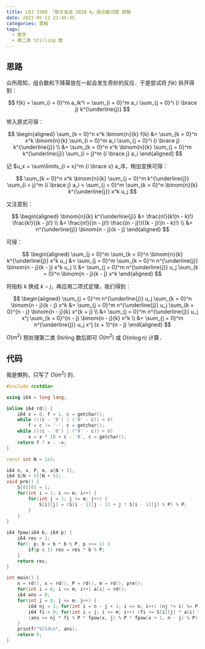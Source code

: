 ```yaml
---
title: LOJ 3300 「联合省选 2020 A」组合数问题 题解
date: 2023-05-12 22:44:35
categories: 题解
tags:
  - 数学
  - 第二类 Stirling 数
---
```


## 思路

众所周知，组合数和下降幂放在一起会发生奇妙的反应．于是尝试将 $f(k)$ 拆开得到：

$$
f(k) = \sum_{i = 0}^m a_ik^i = \sum_{i = 0}^m a_i \sum_{j = 0}^i {i \brace j} k^{\underline{j}}
$$

带入原式可得：

$$
\begin{aligned}
  \sum_{k = 0}^n x^k \binom{n}{k} f(k)
  &= \sum_{k = 0}^n x^k \binom{n}{k} \sum_{i = 0}^m a_i \sum_{j = 0}^i {i \brace j} k^{\underline{j}} \\
  &= \sum_{k = 0}^n x^k \binom{n}{k} \sum_{j = 0}^m k^{\underline{j}} \sum_{i = j}^m {i \brace j} a_i
\end{aligned}
$$

记 $u_x = \sum\limits_{i = x}^m {i \brace x} a_i$，稍加变换可得：

$$
\sum_{k = 0}^n x^k \binom{n}{k} \sum_{j = 0}^m k^{\underline{j}} \sum_{i = j}^m {i \brace j} a_i = \sum_{j = 0}^m \sum_{k = 0}^n \binom{n}{k} k^{\underline{j}} x^k u_j
$$

又注意到：

$$
\begin{aligned}
  \binom{n}{k} k^{\underline{j}}
  &= \frac{n!}{k!(n - k)!} \frac{k!}{(k - j)!} \\
  &= \frac{n!}{(n - j)!} \frac{(n - j)!}{(k - j)!(n - k)!} \\
  &= n^{\underline{j}} \binom{n - j}{k - j}
\end{aligned}
$$

可得：

$$
\begin{aligned}
  \sum_{j = 0}^m \sum_{k = 0}^n \binom{n}{k} k^{\underline{j}} x^k u_j
  &= \sum_{j = 0}^m \sum_{k = 0}^n n^{\underline{j}} \binom{n - j}{k - j} x^k u_j \\
  &= \sum_{j = 0}^m n^{\underline{j}} u_j \sum_{k = 0}^n \binom{n - j}{k - j} x^k
\end{aligned}
$$

将指标 $k$ 换成 $k - j$，再应用二项式定理，我们得到：

$$
\begin{aligned}
  \sum_{j = 0}^m n^{\underline{j}} u_j \sum_{k = 0}^n \binom{n - j}{k - j} x^k
  &= \sum_{j = 0}^m n^{\underline{j}} u_j \sum_{k = 0}^{n - j} \binom{n - j}{k} x^{k + j} \\
  &= \sum_{j = 0}^m n^{\underline{j}} u_j x^j \sum_{k = 0}^{n - j} \binom{n - j}{k} x^k \\
  &= \sum_{j = 0}^m n^{\underline{j}} u_j x^j (x + 1)^{n - j}
\end{aligned}
$$

$O(m^2)$ 预处理第二类 Stirling 数后即可 $O(m^2)$ 或 $O(m \log n)$ 计算．

## 代码

我是懒狗，只写了 $O(m^2)$ 的．

```cpp
#include <cstdio>

using i64 = long long;

inline i64 rd() {
	i64 x = 0, f = 1, c = getchar();
	while (((c - '0') | ('9' - c)) < 0)
		f = c != '-', c = getchar();
	while (((c - '0') | ('9' - c)) > 0)
		x = x * 10 + c - '0', c = getchar();
	return f ? x : -x;
}

const int N = 1e3;

i64 n, x, P, m, a[N + 5];
i64 S[N + 5][N + 5];
void pre() {
	S[0][0] = 1;
	for(int i = 1; i <= m; i++) {
		for(int j = 1; j <= m; j++) {
			S[i][j] = (S[i - 1][j - 1] + j * S[i - 1][j] % P) % P;
		}
	}
}

i64 fpow(i64 b, i64 p) {
	i64 res = 1;
	for(; p; b = b * b % P, p >>= 1) {
		if(p & 1) res = res * b % P;
	}
	return res;
}

int main() {
	n = rd(), x = rd(), P = rd(), m = rd(); pre();
	for(int i = 0; i <= m; i++) a[i] = rd();
	i64 ans = 0;
	for(int j = 0; j <= m; j++) {
		i64 nj = 1; for(int i = n - j + 1; i <= n; i++) (nj *= i) %= P;
		i64 fi = 0; for(int i = j; i <= m; i++) (fi += S[i][j] * a[i] % P) %= P;
		(ans += nj * fi % P * fpow(x, j) % P * fpow(x + 1, n - j) % P) %= P;
	}
	printf("%lld\n", ans);
	return 0;
}
```
